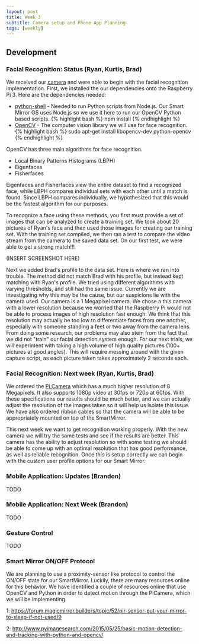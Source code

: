 ```yaml
---
layout: post
title: Week 3
subtitle: Camera setup and Phone App Planning
tags: [weekly]
---
```


## Development

### Facial Recognition: Status (Ryan, Kurtis, Brad)
We received our [camera](https://www.amazon.com/gp/aw/d/B00VFQK1Q6/ref=ya_st_dp_summary) and were able to begin with the facial recognition implementation. First, we installed the our dependencies onto the Raspberry Pi 3.
Here are the dependencies needed:
* [python-shell](https://www.npmjs.com/package/python-shell) - Needed to run Python scripts from Node.js. Our Smart Mirror OS uses Node.js so we use it here to run our OpenCV Python based scripts.
{% highlight bash %}
npm install
{% endhighlight %}
* [OpenCV](http://opencv.org/) - The computer vision library we will use for face recognition.
{% highlight bash %}
sudo apt-get install libopencv-dev python-opencv
{% endhighlight %}

OpenCV has three main algorithms for face recognition.
* Local Binary Patterns Histograms (LBPH)
* Eigenfaces
* Fisherfaces

Eigenfaces and Fisherfaces view the entire dataset to find a recognized face, while LBPH compares individual sets with each other until a match is found. Since LBPH compares individually, we hypothesized that this would be the fastest algorithm for our purposes.

To recognize a face using these methods, you first must provide a set of images that can be analyzed to create a training set. We took about 20 pictures of Ryan's face and then used those images for creating our training set. With the training set compiled, we then ran a test to compare the video stream from the camera to the saved data set. On our first test, we were able to get a strong match!!!

(INSERT SCREENSHOT HERE)

Next we added Brad's profile to the data set. Here is where we ran into trouble. The method did not match Brad with his profile, but instead kept matching with Ryan's profile. We tried using different algorithms with varying thresholds, and still had the same issue. Currently we are investigating why this may be the cause, but our suspicions lie with the camera used. Our camera is a 1 Megapixel camera. We chose a this camera with a lower resolution because we worried that the Raspberry Pi would not be able to process images of high resolution fast enough. We think that this resolution may actually be too low to differentiate faces from one another, especially with someone standing a feet or two away from the camera lens. From doing some research, our problems may also stem from the fact that we did not "train" our facial detection system enough. For our next trials, we will experiment with taking a high volume of high quality pictures (100+ pictures at good angles). This will require messing around with the given capture script, as each picture taken takes approximately 2 seconds each.

### Facial Recognition: Next week (Ryan, Kurtis, Brad)

We ordered the [Pi Camera](https://www.raspberrypi.org/products/camera-module-v2/) which has a much higher resolution of 8 Megapixels. It also supports 1080p video at 30fps or 720p at 60fps. With these specifications our results should be much better, and we can actually adjust the resolution of the images taken so it will help us isolate this issue. We have also ordered ribbon cables so that the camera will be able to be appropriately mounted on top of the SmartMirror.

This next week we want to get recognition working properly. With the new camera we will try the same tests and see if the results are better. This camera has the ability to adjust resolution so with some testing we should be able to come up with an optimal resolution that has good performance, as well as reliable recognition. Once this is setup correctly we can begin with the custom user profile options for our Smart Mirror.

### Mobile Application: Updates (Brandon)
TODO

### Mobile Application: Next Week (Brandon)
TODO

### Gesture Control
TODO

### Smart Mirror ON/OFF Protocol
We are planning to use a proximity-sensor like protocol to control the ON/OFF state for our SmartMirror. Luckily, there are many resources online for this behavior. We have identified a couple of resources online that use OpenCV and Python in order to detect motion through the PiCamera, which we will be implementing.

1: https://forum.magicmirror.builders/topic/52/pir-sensor-put-your-mirror-to-sleep-if-not-used/9

2: http://www.pyimagesearch.com/2015/05/25/basic-motion-detection-and-tracking-with-python-and-opencv/